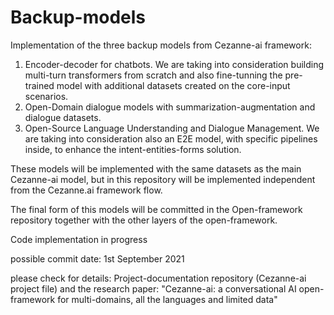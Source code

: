 # Backup-models
Implementation of the three backup models from Cezanne-ai framework:

1. Encoder-decoder for chatbots. We are taking into consideration building multi-turn transformers from scratch and also fine-tunning the pre-trained model with additional datasets created on the core-input scenarios.
2. Open-Domain dialogue models with summarization-augmentation and dialogue datasets.
3. Open-Source Language Understanding and Dialogue Management. We are taking into consideration also an E2E model, with specific pipelines inside, to enhance the intent-entities-forms solution.

These models will be implemented with the same datasets as the main Cezanne-ai model, but in this repository will be implemented independent from the Cezanne.ai framework flow.

The final form of this models will be committed in the Open-framework repository together with the other layers of the open-framework.

Code implementation in progress

possible commit date: 1st September 2021

please check for details: Project-documentation repository (Cezanne-ai project file) and the research paper: "Cezanne-ai: a conversational AI open-framework for multi-domains, all the languages and limited data"
